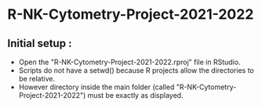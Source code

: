 # R-NK-Cytometry-Project-2021-2022

## Initial setup :
* Open the "R-NK-Cytometry-Project-2021-2022.rproj" file in RStudio.
* Scripts do not have a setwd() because R projects allow the directories to be relative.
* However directory inside the main folder (called "R-NK-Cytometry-Project-2021-2022") must be exactly as displayed.

